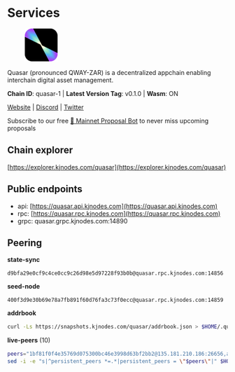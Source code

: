 # Services

<figure><img src="https://raw.githubusercontent.com/kj89/cosmos-images/main/logos/quasar.png" alt=""><figcaption></figcaption></figure>

Quasar (pronounced QWAY-ZAR) is a decentralized  appchain enabling interchain digital asset management.

**Chain ID**: quasar-1 | **Latest Version Tag**: v0.1.0 | **Wasm**: ON

[Website](https://www.quasar.fi) | [Discord](https://discord.gg/quasarfi) | [Twitter](https://twitter.com/QuasarFi)



Subscribe to our free [🤖 Mainnet Proposal Bot](https://t.me/kjnodes_proposal_bot) to never miss upcoming proposals


## Chain explorer
[https://explorer.kjnodes.com/quasar](https://explorer.kjnodes.com/quasar)

## Public endpoints

* api: [https://quasar.api.kjnodes.com](https://quasar.api.kjnodes.com)
* rpc: [https://quasar.rpc.kjnodes.com](https://quasar.rpc.kjnodes.com)
* grpc: quasar.grpc.kjnodes.com:14890

## Peering

**state-sync**

```text
d9bfa29e0cf9c4ce0cc9c26d98e5d97228f93b0b@quasar.rpc.kjnodes.com:14856
```

**seed-node**

```text
400f3d9e30b69e78a7fb891f60d76fa3c73f0ecc@quasar.rpc.kjnodes.com:14859
```

**addrbook**
```bash
curl -Ls https://snapshots.kjnodes.com/quasar/addrbook.json > $HOME/.quasarnode/config/addrbook.json
```

**live-peers** (10)
```bash
peers="1bf81f0f4e35769d075300bc46e3998d63bf2bb2@135.181.210.186:26656,a40e1d5f63fad9e14edb9c95458b27f3c1de858c@116.203.236.246:26618,97e4468ac589eac505a800411c635b14511a61bb@134.65.195.240:26656,1369d544be2680e031b57f30a8d18cbe8b17a8ef@54.38.73.121:26656,ff8bfc8a197e279810ccb21acdd987dfd6d3eb54@81.0.248.60:18256,89757803f40da51678451735445ad40d5b15e059@169.155.169.149:26656,d9bfa29e0cf9c4ce0cc9c26d98e5d97228f93b0b@65.109.88.38:14856,c124ce0b508e8b9ed1c5b6957f362225659b5343@134.65.193.11:26656,8688b59432d98b6ded8bed01c3c29d4892ae6e4f@38.146.3.149:18256,52c1443f58363c147393d7637116e8a0724329d4@51.89.7.235:26647"
sed -i -e "s|^persistent_peers *=.*|persistent_peers = \"$peers\"|" $HOME/.quasarnode/config/config.toml
```
